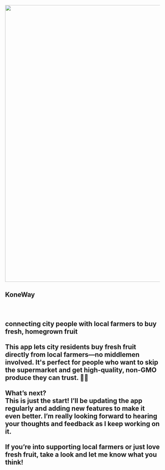<img align="left" height="900" src="https://media-hosting.imagekit.io//fa786879b87d4da6/KONEWAY.png?Expires=1837204308&Key-Pair-Id=K2ZIVPTIP2VGHC&Signature=zNSDbyZ-NH5wkcbOu4DRtWndvoOohm9dqHwrahQlbflgejpJ-Dh8Qq5upxOXUetPl1mWBEDTm3vUX-zI9o1HzANo9~usylecWMAs4PL5eh4lI~zUZF-lZP94Tp7hciuodsJ4ljUKKtppKhCj8yzFR5u~KihAnKepwXRPMllwrCnfGwPt~MV~fQ1VtaHFHNJrcwen~kUrEuVYiGGA1ZzHlJULa8YH~NUitRvYLS9RaUVSvHmSUL79KyuMAMN-1X1X1P~65p36aE-~Te-XdGJ1-4F~VVCn-i5PSlgnGKmORjXp72H7NTJ~SA~1r5Oo1kdAfbg5VpRJPOhRCgT~uJWDTQ__"  />

###

<br clear="both">

<h2 align="left">KoneWay</h2>

###

<br clear="both">

<h2 align="left">connecting city people with local farmers to buy fresh, homegrown fruit<br><br>This app lets city residents buy fresh fruit directly from local farmers—no middlemen involved. It's perfect for people who want to skip the supermarket and get high-quality, non-GMO produce they can trust. 🍏🍓<br><br>What’s next?<br>This is just the start! I’ll be updating the app regularly and adding new features to make it even better. I’m really looking forward to hearing your thoughts and feedback as I keep working on it.<br><br>If you’re into supporting local farmers or just love fresh fruit, take a look and let me know what you think!</h2>

###

<br clear="both">

